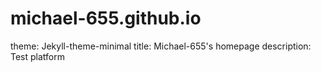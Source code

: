 # michael-655.github.io
theme: Jekyll-theme-minimal
title: Michael-655's homepage
description: Test platform
